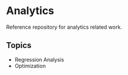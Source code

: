 # Analytics

Reference repository for analytics related work.

## Topics

* Regression Analysis
* Optimization
